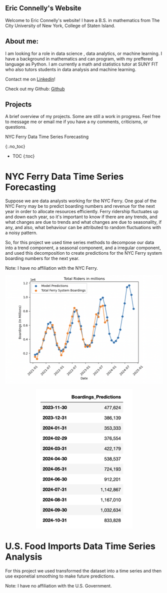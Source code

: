 ## Eric Connelly's Website

Welcome to Eric Connelly's website! 
I have a B.S. in mathematics from The City University of New York, College of Staten Island.


## About me:
I am looking for a role in data science , data analytics, or machine learning. I have a background in mathematics and can program, with my preffered language as Python. I am currently a math and statistics tutor at SUNY FIT who also tutors students in data analysis and machine learning.


Contact me on [Linkedin](https://www.linkedin.com/in/eric-connelly-685525212/)!

Check out my Github: [Github](https://github.com/Eric-Conn)


## Projects
A brief overview of my projects. Some are still a work in progress. Feel free to message me or email me if you have a ny comments, criticisms, or questions.


NYC Ferry Data Time Series Forecasting

{:.no_toc}

* TOC
{:toc}

# NYC Ferry Data Time Series Forecasting

Suppose we are data analysts working for the NYC Ferry. One goal of the NYC Ferry may be to predict boarding numbers and revenue for the next year in order to allocate resources efficiently.
Ferry ridership fluctuates up and down each year, so it's important to know if there are any trends, and what changes are due to trends and what changes are due to seasonality, if any, and also, what behaviour can be attributed to random fluctuations with a noisy pattern.

So, for this project we used time series methods to decompose our data into a trend component, a seasonal component, and a irregular component, and used this decomposition to create predictions for the NYC Ferry system boarding numbers for the next year.

Note: I have no affiliation with the NYC Ferry.

![image](/Assets/BoardingsNumberAndPredictions.png)


<img src="/Assets/BoardingsPredictions_11-23to10-24.png" width="309" align="center" style="max-width: 100%; margin: 0 auto; display: block">



# U.S. Food Imports Data Time Series Analysis

For this project we used transformed the dataset into a time series and then use exponetial smoothing to make future predictions.

Note: I have no affiliation with the U.S. Government.

